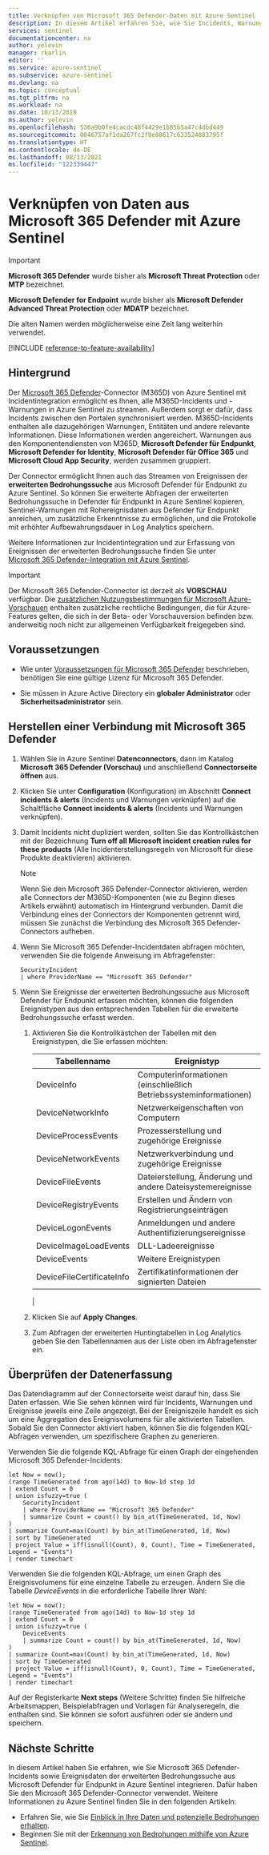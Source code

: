 ```yaml
---
title: Verknüpfen von Microsoft 365 Defender-Daten mit Azure Sentinel | Microsoft-Dokumentation
description: In diesem Artikel erfahren Sie, wie Sie Incidents, Warnungen und Ereignisrohdaten aus Microsoft 365 Defender in Azure Sentinel erfassen.
services: sentinel
documentationcenter: na
author: yelevin
manager: rkarlin
editor: ''
ms.service: azure-sentinel
ms.subservice: azure-sentinel
ms.devlang: na
ms.topic: conceptual
ms.tgt_pltfrm: na
ms.workload: na
ms.date: 10/13/2019
ms.author: yelevin
ms.openlocfilehash: 536a9b0fe4cacdc48f4429e1b85b5a47c4dbd449
ms.sourcegitcommit: 0046757af1da267fc2f0e88617c633524883795f
ms.translationtype: HT
ms.contentlocale: de-DE
ms.lasthandoff: 08/13/2021
ms.locfileid: "122339447"
---
```

# <a name="connect-data-from-microsoft-365-defender-to-azure-sentinel"></a>Verknüpfen von Daten aus Microsoft 365 Defender mit Azure Sentinel

> [!IMPORTANT]
>
> **Microsoft 365 Defender** wurde bisher als **Microsoft Threat Protection** oder **MTP** bezeichnet.
>
> **Microsoft Defender for Endpoint** wurde bisher als **Microsoft Defender Advanced Threat Protection** oder **MDATP** bezeichnet.
>
> Die alten Namen werden möglicherweise eine Zeit lang weiterhin verwendet.

[!INCLUDE [reference-to-feature-availability](includes/reference-to-feature-availability.md)]

## <a name="background"></a>Hintergrund

Der [Microsoft 365 Defender](/microsoft-365/security/mtp/microsoft-threat-protection)-Connector (M365D) von Azure Sentinel mit Incidentintegration ermöglicht es Ihnen, alle M365D-Incidents und -Warnungen in Azure Sentinel zu streamen. Außerdem sorgt er dafür, dass Incidents zwischen den Portalen synchronisiert werden. M365D-Incidents enthalten alle dazugehörigen Warnungen, Entitäten und andere relevante Informationen. Diese Informationen werden angereichert. Warnungen aus den Komponentendiensten von M365D, **Microsoft Defender für Endpunkt**, **Microsoft Defender for Identity**, **Microsoft Defender für Office 365** und **Microsoft Cloud App Security**, werden zusammen gruppiert.

Der Connector ermöglicht Ihnen auch das Streamen von Ereignissen der **erweiterten Bedrohungssuche** aus Microsoft Defender für Endpunkt zu Azure Sentinel. So können Sie erweiterte Abfragen der erweiterten Bedrohungssuche in Defender für Endpunkt in Azure Sentinel kopieren, Sentinel-Warnungen mit Rohereignisdaten aus Defender für Endpunkt anreichen, um zusätzliche Erkenntnisse zu ermöglichen, und die Protokolle mit erhöhter Aufbewahrungsdauer in Log Analytics speichern.

Weitere Informationen zur Incidentintegration und zur Erfassung von Ereignissen der erweiterten Bedrohungssuche finden Sie unter [Microsoft 365 Defender-Integration mit Azure Sentinel](microsoft-365-defender-sentinel-integration.md).

> [!IMPORTANT]
>
> Der Microsoft 365 Defender-Connector ist derzeit als **VORSCHAU** verfügbar. Die [zusätzlichen Nutzungsbestimmungen für Microsoft Azure-Vorschauen](https://azure.microsoft.com/support/legal/preview-supplemental-terms/) enthalten zusätzliche rechtliche Bedingungen, die für Azure-Features gelten, die sich in der Beta- oder Vorschauversion befinden bzw. anderweitig noch nicht zur allgemeinen Verfügbarkeit freigegeben sind.

## <a name="prerequisites"></a>Voraussetzungen

- Wie unter [Voraussetzungen für Microsoft 365 Defender](/microsoft-365/security/mtp/prerequisites) beschrieben, benötigen Sie eine gültige Lizenz für Microsoft 365 Defender. 

- Sie müssen in Azure Active Directory ein **globaler Administrator** oder **Sicherheitsadministrator** sein.

## <a name="connect-to-microsoft-365-defender"></a>Herstellen einer Verbindung mit Microsoft 365 Defender

1. Wählen Sie in Azure Sentinel **Datenconnectors**, dann im Katalog **Microsoft 365 Defender (Vorschau)** und anschließend **Connectorseite öffnen** aus.

1. Klicken Sie unter **Configuration** (Konfiguration) im Abschnitt **Connect incidents & alerts** (Incidents und Warnungen verknüpfen) auf die Schaltfläche **Connect incidents & alerts** (Incidents und Warnungen verknüpfen).

1. Damit Incidents nicht dupliziert werden, sollten Sie das Kontrollkästchen mit der Bezeichnung **Turn off all Microsoft incident creation rules for these products** (Alle Incidenterstellungsregeln von Microsoft für diese Produkte deaktivieren) aktivieren.

    > [!NOTE]
    > Wenn Sie den Microsoft 365 Defender-Connector aktivieren, werden alle Connectors der M365D-Komponenten (wie zu Beginn dieses Artikels erwähnt) automatisch im Hintergrund verbunden. Damit die Verbindung eines der Connectors der Komponenten getrennt wird, müssen Sie zunächst die Verbindung des Microsoft 365 Defender-Connectors aufheben.

1. Wenn Sie Microsoft 365 Defender-Incidentdaten abfragen möchten, verwenden Sie die folgende Anweisung im Abfragefenster:
    ```kusto
    SecurityIncident
    | where ProviderName == "Microsoft 365 Defender"
    ```

1. Wenn Sie Ereignisse der erweiterten Bedrohungssuche aus Microsoft Defender für Endpunkt erfassen möchten, können die folgenden Ereignistypen aus den entsprechenden Tabellen für die erweiterte Bedrohungssuche erfasst werden.

    1. Aktivieren Sie die Kontrollkästchen der Tabellen mit den Ereignistypen, die Sie erfassen möchten:

       | Tabellenname | Ereignistyp |
       |-|-|
       | DeviceInfo | Computerinformationen (einschließlich Betriebssysteminformationen) |
       | DeviceNetworkInfo | Netzwerkeigenschaften von Computern |
       | DeviceProcessEvents | Prozesserstellung und zugehörige Ereignisse |
       | DeviceNetworkEvents | Netzwerkverbindung und zugehörige Ereignisse |
       | DeviceFileEvents | Dateierstellung, Änderung und andere Dateisystemereignisse |
       | DeviceRegistryEvents | Erstellen und Ändern von Registrierungseinträgen |
       | DeviceLogonEvents | Anmeldungen und andere Authentifizierungsereignisse |
       | DeviceImageLoadEvents | DLL-Ladeereignisse |
       | DeviceEvents | Weitere Ereignistypen |
       | DeviceFileCertificateInfo | Zertifikatinformationen der signierten Dateien |
       |

    1. Klicken Sie auf **Apply Changes**.

    1. Zum Abfragen der erweiterten Huntingtabellen in Log Analytics geben Sie den Tabellennamen aus der Liste oben im Abfragefenster ein.

## <a name="verify-data-ingestion"></a>Überprüfen der Datenerfassung

Das Datendiagramm auf der Connectorseite weist darauf hin, dass Sie Daten erfassen. Wie Sie sehen können wird für Incidents, Warnungen und Ereignisse jeweils eine Zeile angezeigt. Bei der Ereigniszeile handelt es sich um eine Aggregation des Ereignisvolumens für alle aktivierten Tabellen. Sobald Sie den Connector aktiviert haben, können Sie die folgenden KQL-Abfragen verwenden, um spezifischere Graphen zu generieren.

Verwenden Sie die folgende KQL-Abfrage für einen Graph der eingehenden Microsoft 365 Defender-Incidents:

```kusto
let Now = now(); 
(range TimeGenerated from ago(14d) to Now-1d step 1d 
| extend Count = 0 
| union isfuzzy=true ( 
    SecurityIncident
    | where ProviderName == "Microsoft 365 Defender"
    | summarize Count = count() by bin_at(TimeGenerated, 1d, Now) 
) 
| summarize Count=max(Count) by bin_at(TimeGenerated, 1d, Now) 
| sort by TimeGenerated 
| project Value = iff(isnull(Count), 0, Count), Time = TimeGenerated, Legend = "Events") 
| render timechart 
```

Verwenden Sie die folgenden KQL-Abfrage, um einen Graph des Ereignisvolumens für eine einzelne Tabelle zu erzeugen. Ändern Sie die Tabelle *DeviceEvents* in die erforderliche Tabelle Ihrer Wahl:

```kusto
let Now = now();
(range TimeGenerated from ago(14d) to Now-1d step 1d
| extend Count = 0
| union isfuzzy=true (
    DeviceEvents
    | summarize Count = count() by bin_at(TimeGenerated, 1d, Now)
)
| summarize Count=max(Count) by bin_at(TimeGenerated, 1d, Now)
| sort by TimeGenerated
| project Value = iff(isnull(Count), 0, Count), Time = TimeGenerated, Legend = "Events")
| render timechart
```

Auf der Registerkarte **Next steps** (Weitere Schritte) finden Sie hilfreiche Arbeitsmappen, Beispielabfragen und Vorlagen für Analyseregeln, die enthalten sind. Sie können sie sofort ausführen oder sie ändern und speichern.

## <a name="next-steps"></a>Nächste Schritte

In diesem Artikel haben Sie erfahren, wie Sie Microsoft 365 Defender-Incidents sowie Ereignisdaten der erweiterten Bedrohungssuche aus Microsoft Defender für Endpunkt in Azure Sentinel integrieren. Dafür haben Sie den Microsoft 365 Defender-Connector verwendet. Weitere Informationen zu Azure Sentinel finden Sie in den folgenden Artikeln:

- Erfahren Sie, wie Sie [Einblick in Ihre Daten und potenzielle Bedrohungen erhalten](get-visibility.md).
- Beginnen Sie mit der [Erkennung von Bedrohungen mithilfe von Azure Sentinel](./detect-threats-built-in.md).
